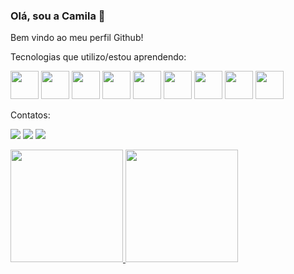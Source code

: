 ### Olá, sou a Camila 👋
Bem vindo ao meu perfil Github!

Tecnologias que utilizo/estou aprendendo: <br>

<img src="https://cdn.jsdelivr.net/gh/devicons/devicon/icons/html5/html5-plain-wordmark.svg" width="45" height="45"/> <img src="https://cdn.jsdelivr.net/gh/devicons/devicon/icons/css3/css3-plain-wordmark.svg" width="45" height="45"/> <img src="https://cdn.jsdelivr.net/gh/devicons/devicon/icons/javascript/javascript-plain.svg" width="45" height="45"/> <img src="https://cdn.jsdelivr.net/gh/devicons/devicon/icons/bootstrap/bootstrap-plain-wordmark.svg" width="45" height="45"/> <img src="https://cdn.jsdelivr.net/gh/devicons/devicon/icons/react/react-original-wordmark.svg" width="45" height="45"/> <img src="https://cdn.jsdelivr.net/gh/devicons/devicon/icons/git/git-plain-wordmark.svg" width="45" height="45"/> <img src="https://cdn.jsdelivr.net/gh/devicons/devicon/icons/materialui/materialui-plain.svg" width="45" height="45"/> <img src="https://cdn.jsdelivr.net/gh/devicons/devicon/icons/tailwindcss/tailwindcss-plain.svg" width="45" height="45" /> <img src="https://cdn.jsdelivr.net/gh/devicons/devicon/icons/nextjs/nextjs-original.svg" width="45" height="45" />

Contatos:<br>

<a href="https://www.linkedin.com/in/camilarozendo" target="_blank"><img src="https://img.shields.io/badge/-LinkedIn-%230077B5?style=for-the-badge&logo=linkedin&logoColor=white" target="_blank"></a>
<a href="https://instagram.com/camilarozendo" target="_blank"><img src="https://img.shields.io/badge/-Instagram-%23E4405F?style=for-the-badge&logo=instagram&logoColor=white" target="_blank"></a>
<a href="https://discord.gg/hPRXqXEB" target="_blank"><img src="https://img.shields.io/badge/-Discord-%235865F2?style=for-the-badge&logo=discord&logoColor=white" target="_blank"></a>

<div>
<a href="https://github.com/camilarozendo">
<img height="180em" src="https://github-readme-stats.vercel.app/api/top-langs/?username=camilarozendo&layout=compact&langs_count=7&theme=dracula"/>
<img height="180em" src="https://github-readme-stats.vercel.app/api?username=camilarozendo&show_icons=true&theme=dracula&include_all_commits=true&count_private=true"/>
</div>
          

<!--
**camilarozendo/camilarozendo** is a ✨ _special_ ✨ repository because its `README.md` (this file) appears on your GitHub profile.

Here are some ideas to get you started:

- 🔭 I’m currently working on ...
- 🌱 I’m currently learning ...
- 👯 I’m looking to collaborate on ...
- 🤔 I’m looking for help with ...
- 💬 Ask me about ...
- 📫 How to reach me: ...
- 😄 Pronouns: ...
- ⚡ Fun fact: ...
-->
